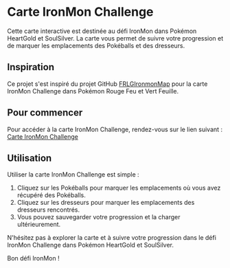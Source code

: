 
# Carte IronMon Challenge

Cette carte interactive est destinée au défi IronMon dans Pokémon HeartGold et SoulSilver. La carte vous permet de suivre votre progression et de marquer les emplacements des Pokéballs et des dresseurs.

## Inspiration

Ce projet s'est inspiré du projet GitHub [FRLGIronmonMap](https://github.com/kelseyyoung/FRLGIronmonMap/) pour la carte IronMon Challenge dans Pokémon Rouge Feu et Vert Feuille.

## Pour commencer

Pour accéder à la carte IronMon Challenge, rendez-vous sur le lien suivant : [Carte IronMon Challenge](https://darkheartsxe.github.io/HGSSIronmonMap/)

## Utilisation

Utiliser la carte IronMon Challenge est simple :

1. Cliquez sur les Pokéballs pour marquer les emplacements où vous avez récupéré des Pokéballs.
2. Cliquez sur les dresseurs pour marquer les emplacements des dresseurs rencontrés.
3. Vous pouvez sauvegarder votre progression et la charger ultérieurement.

N'hésitez pas à explorer la carte et à suivre votre progression dans le défi IronMon Challenge dans Pokémon HeartGold et SoulSilver.

Bon défi IronMon !
